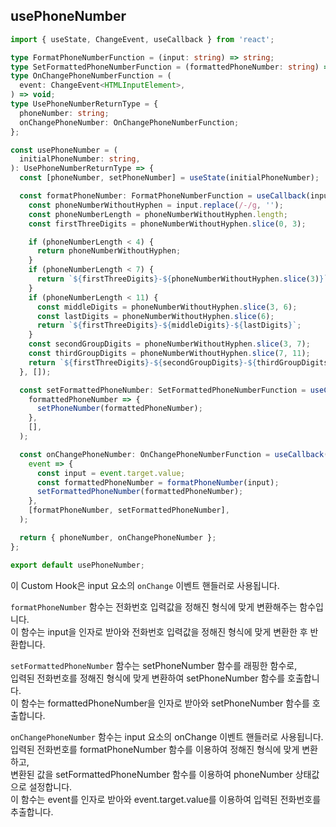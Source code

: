 ## usePhoneNumber

``` typescript
import { useState, ChangeEvent, useCallback } from 'react';

type FormatPhoneNumberFunction = (input: string) => string;
type SetFormattedPhoneNumberFunction = (formattedPhoneNumber: string) => void;
type OnChangePhoneNumberFunction = (
  event: ChangeEvent<HTMLInputElement>,
) => void;
type UsePhoneNumberReturnType = {
  phoneNumber: string;
  onChangePhoneNumber: OnChangePhoneNumberFunction;
};

const usePhoneNumber = (
  initialPhoneNumber: string,
): UsePhoneNumberReturnType => {
  const [phoneNumber, setPhoneNumber] = useState(initialPhoneNumber);

  const formatPhoneNumber: FormatPhoneNumberFunction = useCallback(input => {
    const phoneNumberWithoutHyphen = input.replace(/-/g, '');
    const phoneNumberLength = phoneNumberWithoutHyphen.length;
    const firstThreeDigits = phoneNumberWithoutHyphen.slice(0, 3);

    if (phoneNumberLength < 4) {
      return phoneNumberWithoutHyphen;
    }
    if (phoneNumberLength < 7) {
      return `${firstThreeDigits}-${phoneNumberWithoutHyphen.slice(3)}`;
    }
    if (phoneNumberLength < 11) {
      const middleDigits = phoneNumberWithoutHyphen.slice(3, 6);
      const lastDigits = phoneNumberWithoutHyphen.slice(6);
      return `${firstThreeDigits}-${middleDigits}-${lastDigits}`;
    }
    const secondGroupDigits = phoneNumberWithoutHyphen.slice(3, 7);
    const thirdGroupDigits = phoneNumberWithoutHyphen.slice(7, 11);
    return `${firstThreeDigits}-${secondGroupDigits}-${thirdGroupDigits}`;
  }, []);

  const setFormattedPhoneNumber: SetFormattedPhoneNumberFunction = useCallback(
    formattedPhoneNumber => {
      setPhoneNumber(formattedPhoneNumber);
    },
    [],
  );

  const onChangePhoneNumber: OnChangePhoneNumberFunction = useCallback(
    event => {
      const input = event.target.value;
      const formattedPhoneNumber = formatPhoneNumber(input);
      setFormattedPhoneNumber(formattedPhoneNumber);
    },
    [formatPhoneNumber, setFormattedPhoneNumber],
  );

  return { phoneNumber, onChangePhoneNumber };
};

export default usePhoneNumber;
```

이 Custom Hook은 input 요소의 <code>onChange</code> 이벤트 핸들러로 사용됩니다.<br/>

<code>formatPhoneNumber</code> 함수는 전화번호 입력값을 정해진 형식에 맞게 변환해주는 함수입니다. <br/>
이 함수는 input을 인자로 받아와 전화번호 입력값을 정해진 형식에 맞게 변환한 후 반환합니다. <br/>


<code>setFormattedPhoneNumber</code> 함수는 setPhoneNumber 함수를 래핑한 함수로, <br/>
입력된 전화번호를 정해진 형식에 맞게 변환하여 setPhoneNumber 함수를 호출합니다. <br/>
이 함수는 formattedPhoneNumber을 인자로 받아와 setPhoneNumber 함수를 호출합니다. <br/>

<code>onChangePhoneNumber</code> 함수는 input 요소의 onChange 이벤트 핸들러로 사용됩니다. <br/>
입력된 전화번호를 formatPhoneNumber 함수를 이용하여 정해진 형식에 맞게 변환하고, <br/>
변환된 값을 setFormattedPhoneNumber 함수를 이용하여 phoneNumber 상태값으로 설정합니다. <br/>
이 함수는 event를 인자로 받아와 event.target.value를 이용하여 입력된 전화번호를 추출합니다.

